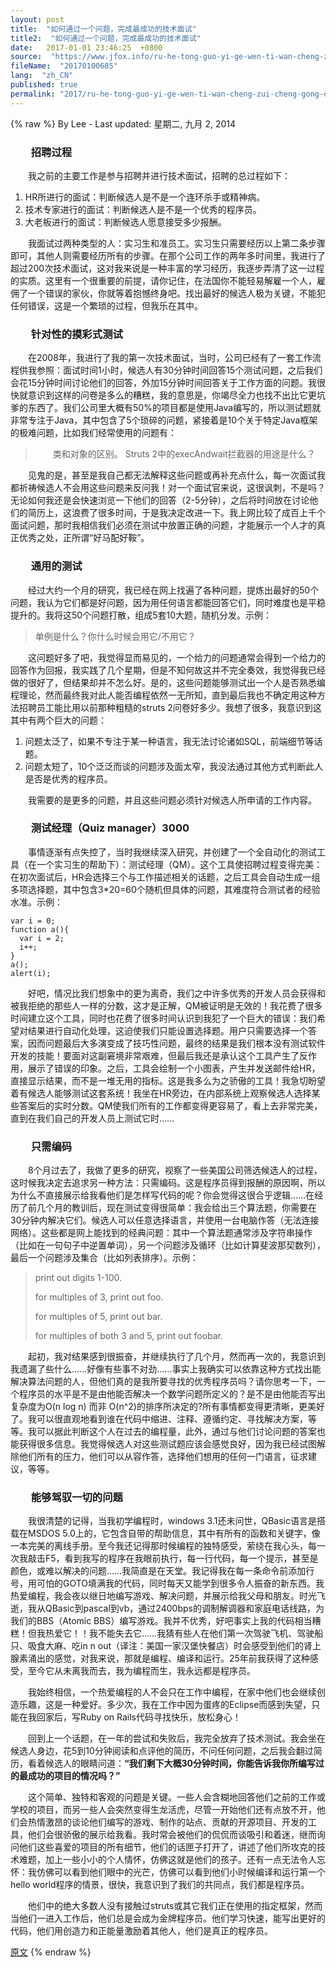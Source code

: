 ```yaml
---
layout: post
title:  "如何通过一个问题，完成最成功的技术面试"
title2:  "如何通过一个问题，完成最成功的技术面试"
date:   2017-01-01 23:46:25  +0800
source:  "https://www.jfox.info/ru-he-tong-guo-yi-ge-wen-ti-wan-cheng-zui-cheng-gong-de-ji-shu-mian-shi.html"
fileName:  "20170100685"
lang:  "zh_CN"
published: true
permalink: "2017/ru-he-tong-guo-yi-ge-wen-ti-wan-cheng-zui-cheng-gong-de-ji-shu-mian-shi.html"
---
```

{% raw %}
By Lee - Last updated: 星期二, 九月 2, 2014

### 　　招聘过程

　　我之前的主要工作是参与招聘并进行技术面试，招聘的总过程如下：
1. HR所进行的面试：判断候选人是不是一个连环杀手或精神病。
2. 技术专家进行的面试：判断候选人是不是一个优秀的程序员。
3. 大老板进行的面试：判断候选人愿意接受多少报酬。

　　我面试过两种类型的人：实习生和准员工。实习生只需要经历以上第二条步骤即可，其他人则需要经历所有的步骤。在那个公司工作的两年多时间里，我进行了超过200次技术面试，这对我来说是一种丰富的学习经历，我逐步弄清了这一过程的实质。这里有一个很重要的前提，请你记住，在法国你不能轻易解雇一个人，雇佣了一个错误的家伙，你就等着抱憾终身吧。找出最好的候选人极为关键，不能犯任何错误，这是一个繁琐的过程，但我乐在其中。

### 　　针对性的摸彩式测试

　　在2008年，我进行了我的第一次技术面试，当时，公司已经有了一套工作流程供我参照：面试时间1小时，候选人有30分钟时间回答15个测试问题，之后我们会花15分钟时间讨论他们的回答，外加15分钟时间回答关于工作方面的问题。我很快就意识到这样的问卷是多么的糟糕，我的意思是，你竭尽全力也找不出比它更坑爹的东西了。我们公司里大概有50%的项目都是使用Java编写的，所以测试题就非常专注于Java，其中包含了5个琐碎的问题，紧接着是10个关于特定Java框架的极难问题，比如我们经常使用的问题有：

> 　　类和对象的区别。
> Struts 2中的execAndwait拦截器的用途是什么？

　　见鬼的是，甚至是我自己都无法解释这些问题或再补充点什么，每一次面试我都祈祷候选人不会用这些问题来反问我！对一个面试官来说，这很讽刺，不是吗？无论如何我还是会快速浏览一下他们的回答（2-5分钟），之后将时间放在讨论他们的简历上，这浪费了很多时间，于是我决定改进一下。我上网比较了成百上千个面试问题，那时我相信我们必须在测试中放置正确的问题，才能展示一个人才的真正优秀之处，正所谓“好马配好鞍”。

### 　　通用的测试

　　经过大约一个月的研究，我已经在网上找遍了各种问题，提炼出最好的50个问题，我认为它们都是好问题，因为用任何语言都能回答它们，同时难度也是平稳提升的。我将这50个问题打散，组成5套10大题，随机分发。示例：

> 单例是什么？你什么时候会用它/不用它？

　　这问题好多了吧，我觉得显而易见的，一个给力的问题通常会得到一个给力的回答作为回报，我实践了几个星期，但是不知何故这并不完全奏效，我觉得我已经做的很好了，但结果却并不怎么好。是的，这些问题能够测试出一个人是否熟悉编程理论，然而最终我对此人能否编程依然一无所知，直到最后我也不确定用这种方法招聘员工能比用以前那种粗糙的struts 2问卷好多少。我想了很多，我意识到这其中有两个巨大的问题：
1. 问题太泛了，如果不专注于某一种语言，我无法讨论诸如SQL，前端细节等话题。
2. 问题太短了，10个泛泛而谈的问题涉及面太窄，我没法通过其他方式判断此人是否是优秀的程序员。

　　我需要的是更多的问题，并且这些问题必须针对候选人所申请的工作内容。

### 　　测试经理（Quiz manager）3000

　　事情逐渐有点失控了，当时我继续深入研究，并创建了一个全自动化的测试工具（在一个实习生的帮助下）：测试经理（QM）。这个工具使招聘过程变得完美：在初次面试后，HR会选择三个与工作描述相关的话题，之后工具会自动生成一组多项选择题，其中包含3*20=60个随机但具体的问题，其难度符合测试者的经验水准。示例：

    var i = 0;
    function a(){
      var i = 2;
      i++;
    }
    a();
    alert(i);
    

 　　好吧，情况比我们想象中的更为离奇，我们之中许多优秀的开发人员会获得和被我拒绝的那些人一样的分数，这才是正解，QM被证明是无效的！我花费了很多时间建立这个工具，同时也花费了很多时间认识到我犯了一个巨大的错误：我们希望对结果进行自动化处理，这迫使我们只能设置选择题。用户只需要选择一个答案，因而问题最后大多演变成了技巧性问题，最终的结果是我们根本没有测试软件开发的技能！要面对这副窘境非常艰难，但最后我还是承认这个工具产生了反作用，展示了错误的印象。之后，工具会绘制一个小图表，产生并发送邮件给HR，直接显示结果，而不是一堆无用的指标。这是我多么为之骄傲的工具！我急切盼望着有候选人能够测试这套系统！我坐在HR旁边，在内部系统上观察候选人选择某些答案后的实时分数。QM使我们所有的工作都变得更容易了，看上去非常完美，直到在我们自己的开发人员上测试它时……

### 　　只需编码

　　8个月过去了，我做了更多的研究，视察了一些美国公司筛选候选人的过程，这时候我决定去追求另一种方法：只需编码。这是程序员得到报酬的原因啊，所以为什么不直接展示给我看他们是怎样写代码的呢？你会觉得这很合乎逻辑……在经历了前几个月的教训后，现在测试变得很简单：我会给出三个算法题，你需要在30分钟内解决它们。候选人可以任意选择语言，并使用一台电脑作答（无法连接网络）。这些都是网上能找到的经典问题：其中一个算法题通常涉及字符串操作（比如在一句句子中逆置单词），另一个问题涉及循环（比如计算斐波那契数列），最后一个问题涉及集合（比如列表排序）。示例：

> print out digits 1-100.
> 
> for multiples of 3, print out foo.
> 
> for multiples of 5, print out bar.
> 
> for multiples of both 3 and 5, print out foobar.

　　起初，我对结果感到很振奋，并继续执行了几个月，然而再一次的，我意识到我遗漏了些什么……好像有些事不对劲……事实上我确实可以依靠这种方式找出能解决算法问题的人，但他们真的是我所要寻找的优秀程序员吗？请你思考一下，一个程序员的水平是不是由他能否解决一个数学问题所定义的？是不是由他能否写出复杂度为O(n log n) 而非 O(n^2)的排序所决定的?所有事情都变得更清晰，更美好了。我可以很直观地看到谁在代码中缩进、注释、遵循约定、寻找解决方案，等等。我可以据此判断这个人在过去的编程量，此外，通过与他们讨论问题的答案也能获得很多信息。我觉得候选人对这些测试题应该会感觉良好，因为我已经试图解除他们所有的压力，他们可以从容作答，选择他们想用的任何一门语言，征求建议，等等。

### 　　能够驾驭一切的问题

　　我很清楚的记得，当我初学编程时，windows 3.1还未问世，QBasic语言是搭载在MSDOS 5.0上的，它包含自带的帮助信息，其中有所有的函数和关键字，像一本完美的离线手册。至今我还记得那时候编程的独特感受，萦绕在我心头，每一次我敲击F5，看到我写的程序在我眼前执行，每一行代码，每一个提示，甚至是颜色，或难以解决的问题……我简直是在天堂。我记得我在每一条命令前添加行号，用可怕的GOTO填满我的代码，同时每天又能学到很多令人振奋的新东西。我热爱编程，我会夜以继日地编写游戏、解决问题，并展示给我父母和朋友。时光飞逝，我从QBasic到pascal到vb，通过2400bps的调制解调器和家庭电话线路，为我们的BBS（Atomic BBS）编写游戏。我并不优秀，好吧事实上我的代码相当糟糕！但我热爱它！！我不能失去它……我猜有些人在他们第一次驾驶飞机、驾驶船只、吸食大麻、吃in n out（译注：美国一家汉堡快餐店）时会感受到他们的肾上腺素涌出的感觉，对我来说，那就是编程、编译和运行。25年前我获得了这种感受，至今它从未离我而去，我为编程而生，我永远都是程序员。

　　我始终相信，一个热爱编程的人不会只在工作中编程，在家中他们也会继续创造乐趣，这是一种爱好。多少次，我在工作中因为蛋疼的Eclipse而感到失望，只能在我回家后，写Ruby on Rails代码寻找快乐，放松身心！

　　回到上一个话题，在一年的尝试和失败后，我完全放弃了技术测试。我会坐在候选人身边，花5到10分钟阅读和点评他的简历，不问任何问题，之后我会翻过简历，看着候选人的眼睛问道：**“我们剩下大概30分钟时间，你能告诉我你所编写过的最成功的项目的情况吗？”**

　　这个简单、独特和客观的问题是关键。一些人会含糊地回答他们之前的工作或学校的项目，而另一些人会突然变得生龙活虎，尽管一开始他们还有点放不开，他们会热情激昂的谈论他们编写的游戏、制作的站点、贡献的开源项目、开发的工具，他们会很骄傲的展示给我看。我时常会被他们的侃侃而谈吸引和着迷，继而询问他们这些喜爱的项目的所有细节，他们的话匣子打开了，讲述了他们所攻克的技术难题，加上一些小小的个人情怀，仿佛这就是他们的孩子。还有一点无法令人忘怀：我仿佛可以看到他们眼中的光芒，仿佛可以看到他们小时候编译和运行第一个hello world程序的情景，很快，我意识到了我们的共同点，我们都是程序员。

　　他们中的绝大多数人没有接触过struts或其它我们正在使用的指定框架，然而当他们一进入工作后，他们总是会成为金牌程序员。他们学习快速，能写出更好的代码，他们用创造力和正能量激励着其他人，他们是真正的程序员。

[原文](https://www.jfox.info/go.php?url=http://www.jfox.info/url.php?_v=v4&amp;_src=&amp;isencode=1&amp;content=dGltZT0xNDA5NjUxODAzNjY0JnVybD1odHRwJTNBJTJGJTJGa2IuY25ibG9ncy5jb20lMkZwYWdlJTJGNTAwNzc0JTJG)
{% endraw %}